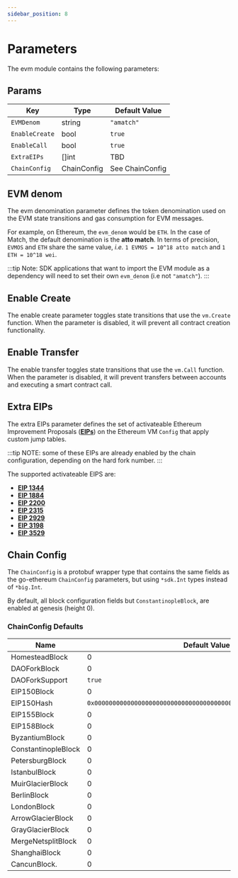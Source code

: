 ```yaml
---
sidebar_position: 8
---
```


# Parameters

The evm module contains the following parameters:

## Params

| Key            | Type        | Default Value   |
|----------------|-------------|-----------------|
| `EVMDenom`     | string      | `"amatch"`      |
| `EnableCreate` | bool        | `true`          |
| `EnableCall`   | bool        | `true`          |
| `ExtraEIPs`    | []int       | TBD             |
| `ChainConfig`  | ChainConfig | See ChainConfig |

## EVM denom

The evm denomination parameter defines the token denomination
used on the EVM state transitions and gas consumption for EVM messages.

For example, on Ethereum, the `evm_denom` would be `ETH`.
In the case of Match, the default denomination is the **atto match**.
In terms of precision, `EVMOS` and `ETH` share the same value,
*i.e.* `1 EVMOS = 10^18 atto match` and `1 ETH = 10^18 wei`.

:::tip
Note: SDK applications that want to import the EVM module as a dependency
will need to set their own `evm_denom` (i.e not `"amatch"`).
:::

## Enable Create

The enable create parameter toggles state transitions that use the `vm.Create` function.
When the parameter is disabled, it will prevent all contract creation functionality.

## Enable Transfer

The enable transfer toggles state transitions that use the `vm.Call` function.
When the parameter is disabled, it will prevent transfers between accounts and executing a smart contract call.

## Extra EIPs

The extra EIPs parameter defines the set of activateable Ethereum Improvement Proposals (**[EIPs](https://ethereum.org/en/eips/)**)
on the Ethereum VM `Config` that apply custom jump tables.

:::tip
NOTE: some of these EIPs are already enabled by the chain configuration, depending on the hard fork number.
:::

The supported activateable EIPS are:

- **[EIP 1344](https://eips.ethereum.org/EIPS/eip-1344)**
- **[EIP 1884](https://eips.ethereum.org/EIPS/eip-1884)**
- **[EIP 2200](https://eips.ethereum.org/EIPS/eip-2200)**
- **[EIP 2315](https://eips.ethereum.org/EIPS/eip-2315)**
- **[EIP 2929](https://eips.ethereum.org/EIPS/eip-2929)**
- **[EIP 3198](https://eips.ethereum.org/EIPS/eip-3198)**
- **[EIP 3529](https://eips.ethereum.org/EIPS/eip-3529)**

## Chain Config

The `ChainConfig` is a protobuf wrapper type
that contains the same fields as the go-ethereum `ChainConfig` parameters,
but using `*sdk.Int` types instead of `*big.Int`.

By default, all block configuration fields but `ConstantinopleBlock`, are enabled at genesis (height 0).

### ChainConfig Defaults

| Name                | Default Value                                                        |
| ------------------- | -------------------------------------------------------------------- |
| HomesteadBlock      | 0                                                                    |
| DAOForkBlock        | 0                                                                    |
| DAOForkSupport      | `true`                                                               |
| EIP150Block         | 0                                                                    |
| EIP150Hash          | `0x0000000000000000000000000000000000000000000000000000000000000000` |
| EIP155Block         | 0                                                                    |
| EIP158Block         | 0                                                                    |
| ByzantiumBlock      | 0                                                                    |
| ConstantinopleBlock | 0                                                                    |
| PetersburgBlock     | 0                                                                    |
| IstanbulBlock       | 0                                                                    |
| MuirGlacierBlock    | 0                                                                    |
| BerlinBlock         | 0                                                                    |
| LondonBlock         | 0                                                                    |
| ArrowGlacierBlock   | 0                                                                    |
| GrayGlacierBlock    | 0                                                                    |
| MergeNetsplitBlock  | 0                                                                    |
| ShanghaiBlock       | 0                                                                    |
| CancunBlock.        | 0                                                                    |
